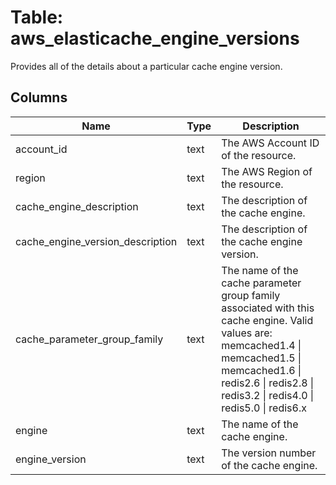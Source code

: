 
# Table: aws_elasticache_engine_versions
Provides all of the details about a particular cache engine version.
## Columns
| Name        | Type           | Description  |
| ------------- | ------------- | -----  |
|account_id|text|The AWS Account ID of the resource.|
|region|text|The AWS Region of the resource.|
|cache_engine_description|text|The description of the cache engine.|
|cache_engine_version_description|text|The description of the cache engine version.|
|cache_parameter_group_family|text|The name of the cache parameter group family associated with this cache engine. Valid values are: memcached1.4 \| memcached1.5 \| memcached1.6 \| redis2.6 \| redis2.8 \| redis3.2 \| redis4.0 \| redis5.0 \| redis6.x|
|engine|text|The name of the cache engine.|
|engine_version|text|The version number of the cache engine.|
